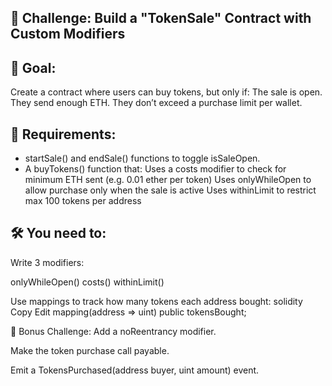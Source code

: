  ## 🔧 Challenge: Build a "TokenSale" Contract with Custom Modifiers

## 🎯 Goal:
Create a contract where users can buy tokens, but only if:
The sale is open.
They send enough ETH.
They don’t exceed a purchase limit per wallet.

## 🧱 Requirements:
 - startSale() and endSale() functions to toggle isSaleOpen.
- A buyTokens() function that: Uses a costs modifier to check for minimum ETH sent (e.g. 0.01 ether per token)
Uses onlyWhileOpen to allow purchase only when the sale is active
Uses withinLimit to restrict max 100 tokens per address

## 🛠 You need to:
Write 3 modifiers:

onlyWhileOpen()
costs()
withinLimit()

Use mappings to track how many tokens each address bought:
solidity
Copy
Edit
mapping(address => uint) public tokensBought;

🧪 Bonus Challenge:
Add a noReentrancy modifier.

Make the token purchase call payable.

Emit a TokensPurchased(address buyer, uint amount) event.
